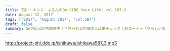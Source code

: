 ```yaml
---
title: 石川・ホンマ・ぶるんのBe-SIDE Your Life! vol.587-3
date: August 12, 2017
tags: ['2017', 'August 2017', 'vol.587']
draft: false
summary: GetWildが再放送中！？見られる地域の人は要チェック！謎コーナー「やらしい身体してんな」も詰め込んでいます。MIURA
---
```


http://project-phi.ddo.jp/ishikawa/ishikawa587_3.mp3
